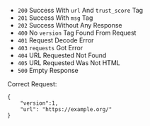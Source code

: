 - `200` Success With `url` And `trust_score` Tag
- `201` Success With `msg` Tag
- `202` Success Without Any Response
- `400` No `version` Tag Found From Request
- `401` Request Decode Error
- `403` `requests` Got Error
- `404` URL Requested Not Found
- `405` URL Requested Was Not HTML
- `500` Empty Response

Correct Request:

    {
        "version":1,
        "url": "https://example.org/"
    }
